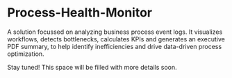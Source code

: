 # Process-Health-Monitor
A solution focussed on analyzing business process event logs. It visualizes workflows, detects bottlenecks, calculates KPIs and generates an executive PDF summary, to help identify inefficiencies and drive data-driven process optimization.

Stay tuned! This space will be filled with more details soon.
